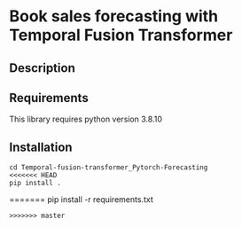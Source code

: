 # Book sales forecasting with Temporal Fusion Transformer

## Description

## Requirements
This library requires python version 3.8.10

## Installation
```
cd Temporal-fusion-transformer_Pytorch-Forecasting 
<<<<<<< HEAD
pip install .
```
=======
pip install -r requirements.txt
```
>>>>>>> master
